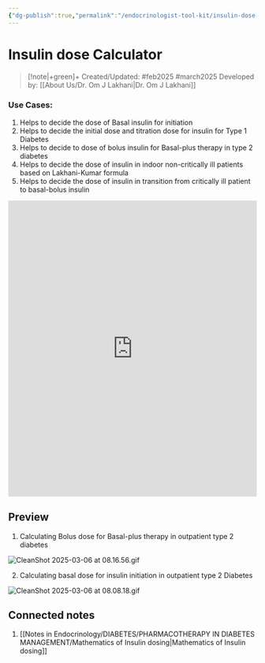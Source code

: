 ```yaml
---
{"dg-publish":true,"permalink":"/endocrinologist-tool-kit/insulin-dose-calculator/"}
---
```




# Insulin dose Calculator

> [!note|+green]+ Created/Updated: #feb2025 #march2025
> Developed by: [[About Us/Dr. Om J Lakhani\|Dr. Om J Lakhani]] 

<script data-goatcounter="https://endocrinologyindia.goatcounter.com/count" async src="//gc.zgo.at/count.js"></script>


### Use Cases: 

1. Helps to decide the dose of Basal insulin for initiation
2. Helps to decide the initial dose and titration dose for insulin for Type 1 Diabetes
3. Helps to decide to dose of bolus insulin for Basal-plus therapy in type 2 diabetes
4. Helps to decide the dose of insulin in indoor non-critically ill patients based on Lakhani-Kumar formula
5. Helps to decide the dose of insulin in transition from critically ill patient to basal-bolus insulin




<iframe src="https://dromlakhani.github.io/insulindosecalculator/" width="100%" height="600" style="border: none;"></iframe>

## Preview

1. Calculating Bolus dose for Basal-plus therapy in outpatient type 2 diabetes 

![CleanShot 2025-03-06 at 08.16.56.gif](/img/user/attachments/CleanShot%202025-03-06%20at%2008.16.56.gif)

2. Calculating basal dose for insulin initiation in outpatient type 2 Diabetes 

 ![CleanShot 2025-03-06 at 08.08.18.gif](/img/user/attachments/CleanShot%202025-03-06%20at%2008.08.18.gif)

## Connected notes

1. [[Notes in Endocrinology/DIABETES/PHARMACOTHERAPY IN DIABETES MANAGEMENT/Mathematics of Insulin dosing\|Mathematics of Insulin dosing]]